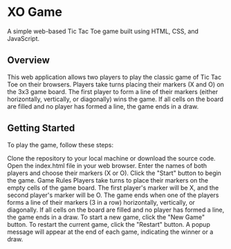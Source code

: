 # XO Game

A simple web-based Tic Tac Toe game built using HTML, CSS, and JavaScript.

## Overview

This web application allows two players to play the classic game of Tic Tac Toe on their browsers. Players take turns placing their markers (X and O) on the 3x3 game board. The first player to form a line of their markers (either horizontally, vertically, or diagonally) wins the game. If all cells on the board are filled and no player has formed a line, the game ends in a draw.

## Getting Started

To play the game, follow these steps:

Clone the repository to your local machine or download the source code.
Open the index.html file in your web browser.
Enter the names of both players and choose their markers (X or O).
Click the "Start" button to begin the game.
Game Rules
Players take turns to place their markers on the empty cells of the game board.
The first player's marker will be X, and the second player's marker will be O.
The game ends when one of the players forms a line of their markers (3 in a row) horizontally, vertically, or diagonally.
If all cells on the board are filled and no player has formed a line, the game ends in a draw.
To start a new game, click the "New Game" button.
To restart the current game, click the "Restart" button.
A popup message will appear at the end of each game, indicating the winner or a draw.
